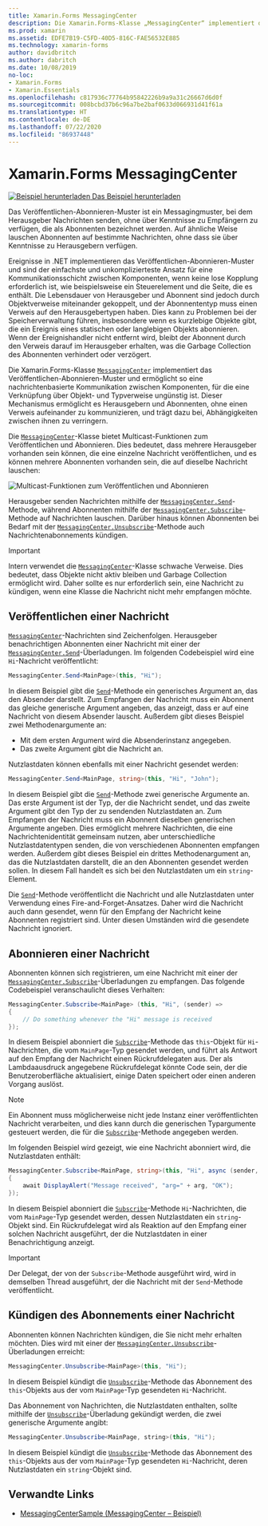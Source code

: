 ```yaml
---
title: Xamarin.Forms MessagingCenter
description: Die Xamarin.Forms-Klasse „MessagingCenter“ implementiert das Veröffentlichen-Abonnieren-Muster und ermöglicht so eine nachrichtenbasierte Kommunikation zwischen Komponenten, für die eine Verknüpfung über Objekt- und Typverweise ungünstig ist.
ms.prod: xamarin
ms.assetid: EDFE7B19-C5FD-40D5-816C-FAE56532E885
ms.technology: xamarin-forms
author: davidbritch
ms.author: dabritch
ms.date: 10/08/2019
no-loc:
- Xamarin.Forms
- Xamarin.Essentials
ms.openlocfilehash: c817936c77764b95842226b9a9a31c26667d6d0f
ms.sourcegitcommit: 008bcbd37b6c96a7be2baf0633d066931d41f61a
ms.translationtype: HT
ms.contentlocale: de-DE
ms.lasthandoff: 07/22/2020
ms.locfileid: "86937448"
---
```

# <a name="xamarinforms-messagingcenter"></a>Xamarin.Forms MessagingCenter

[![Beispiel herunterladen](~/media/shared/download.png) Das Beispiel herunterladen](https://docs.microsoft.com/samples/xamarin/xamarin-forms-samples/usingmessagingcenter)

Das Veröffentlichen-Abonnieren-Muster ist ein Messagingmuster, bei dem Herausgeber Nachrichten senden, ohne über Kenntnisse zu Empfängern zu verfügen, die als Abonnenten bezeichnet werden. Auf ähnliche Weise lauschen Abonnenten auf bestimmte Nachrichten, ohne dass sie über Kenntnisse zu Herausgebern verfügen.

Ereignisse in .NET implementieren das Veröffentlichen-Abonnieren-Muster und sind der einfachste und unkomplizierteste Ansatz für eine Kommunikationsschicht zwischen Komponenten, wenn keine lose Kopplung erforderlich ist, wie beispielsweise ein Steuerelement und die Seite, die es enthält. Die Lebensdauer von Herausgeber und Abonnent sind jedoch durch Objektverweise miteinander gekoppelt, und der Abonnententyp muss einen Verweis auf den Herausgebertypen haben. Dies kann zu Problemen bei der Speicherverwaltung führen, insbesondere wenn es kurzlebige Objekte gibt, die ein Ereignis eines statischen oder langlebigen Objekts abonnieren. Wenn der Ereignishandler nicht entfernt wird, bleibt der Abonnent durch den Verweis darauf im Herausgeber erhalten, was die Garbage Collection des Abonnenten verhindert oder verzögert.

Die Xamarin.Forms-Klasse [`MessagingCenter`](xref:Xamarin.Forms.MessagingCenter) implementiert das Veröffentlichen-Abonnieren-Muster und ermöglicht so eine nachrichtenbasierte Kommunikation zwischen Komponenten, für die eine Verknüpfung über Objekt- und Typverweise ungünstig ist. Dieser Mechanismus ermöglicht es Herausgebern und Abonnenten, ohne einen Verweis aufeinander zu kommunizieren, und trägt dazu bei, Abhängigkeiten zwischen ihnen zu verringern.

Die [`MessagingCenter`](xref:Xamarin.Forms.MessagingCenter)-Klasse bietet Multicast-Funktionen zum Veröffentlichen und Abonnieren. Dies bedeutet, dass mehrere Herausgeber vorhanden sein können, die eine einzelne Nachricht veröffentlichen, und es können mehrere Abonnenten vorhanden sein, die auf dieselbe Nachricht lauschen:

![Multicast-Funktionen zum Veröffentlichen und Abonnieren](messaging-center-images/messaging-center.png)

Herausgeber senden Nachrichten mithilfe der [`MessagingCenter.Send`](xref:Xamarin.Forms.MessagingCenter.Send*)-Methode, während Abonnenten mithilfe der [`MessagingCenter.Subscribe`](xref:Xamarin.Forms.MessagingCenter.Subscribe*)-Methode auf Nachrichten lauschen. Darüber hinaus können Abonnenten bei Bedarf mit der [`MessagingCenter.Unsubscribe`](xref:Xamarin.Forms.MessagingCenter.Unsubscribe*)-Methode auch Nachrichtenabonnements kündigen.

> [!IMPORTANT]
> Intern verwendet die [`MessagingCenter`](xref:Xamarin.Forms.MessagingCenter)-Klasse schwache Verweise. Dies bedeutet, dass Objekte nicht aktiv bleiben und Garbage Collection ermöglicht wird. Daher sollte es nur erforderlich sein, eine Nachricht zu kündigen, wenn eine Klasse die Nachricht nicht mehr empfangen möchte.

## <a name="publish-a-message"></a>Veröffentlichen einer Nachricht

[`MessagingCenter`](xref:Xamarin.Forms.MessagingCenter)-Nachrichten sind Zeichenfolgen. Herausgeber benachrichtigen Abonnenten einer Nachricht mit einer der [`MessagingCenter.Send`](xref:Xamarin.Forms.MessagingCenter.Send*)-Überladungen. Im folgenden Codebeispiel wird eine `Hi`-Nachricht veröffentlicht:

```csharp
MessagingCenter.Send<MainPage>(this, "Hi");
```

In diesem Beispiel gibt die [`Send`](xref:Xamarin.Forms.MessagingCenter.Send*)-Methode ein generisches Argument an, das den Absender darstellt. Zum Empfangen der Nachricht muss ein Abonnent das gleiche generische Argument angeben, das anzeigt, dass er auf eine Nachricht von diesem Absender lauscht. Außerdem gibt dieses Beispiel zwei Methodenargumente an:

- Mit dem ersten Argument wird die Absenderinstanz angegeben.
- Das zweite Argument gibt die Nachricht an.

Nutzlastdaten können ebenfalls mit einer Nachricht gesendet werden:

```csharp
MessagingCenter.Send<MainPage, string>(this, "Hi", "John");
```

In diesem Beispiel gibt die [`Send`](xref:Xamarin.Forms.MessagingCenter.Send*)-Methode zwei generische Argumente an. Das erste Argument ist der Typ, der die Nachricht sendet, und das zweite Argument gibt den Typ der zu sendenden Nutzlastdaten an. Zum Empfangen der Nachricht muss ein Abonnent dieselben generischen Argumente angeben. Dies ermöglicht mehrere Nachrichten, die eine Nachrichtenidentität gemeinsam nutzen, aber unterschiedliche Nutzlastdatentypen senden, die von verschiedenen Abonnenten empfangen werden. Außerdem gibt dieses Beispiel ein drittes Methodenargument an, das die Nutzlastdaten darstellt, die an den Abonnenten gesendet werden sollen. In diesem Fall handelt es sich bei den Nutzlastdaten um ein `string`-Element.

Die [`Send`](xref:Xamarin.Forms.MessagingCenter.Send*)-Methode veröffentlicht die Nachricht und alle Nutzlastdaten unter Verwendung eines Fire-and-Forget-Ansatzes. Daher wird die Nachricht auch dann gesendet, wenn für den Empfang der Nachricht keine Abonnenten registriert sind. Unter diesen Umständen wird die gesendete Nachricht ignoriert.

## <a name="subscribe-to-a-message"></a>Abonnieren einer Nachricht

Abonnenten können sich registrieren, um eine Nachricht mit einer der [`MessagingCenter.Subscribe`](xref:Xamarin.Forms.MessagingCenter.Subscribe*)-Überladungen zu empfangen. Das folgende Codebeispiel veranschaulicht dieses Verhalten:

```csharp
MessagingCenter.Subscribe<MainPage> (this, "Hi", (sender) =>
{
    // Do something whenever the "Hi" message is received
});
```

In diesem Beispiel abonniert die [`Subscribe`](xref:Xamarin.Forms.MessagingCenter.Subscribe*)-Methode das `this`-Objekt für `Hi`-Nachrichten, die vom `MainPage`-Typ gesendet werden, und führt als Antwort auf den Empfang der Nachricht einen Rückrufdelegaten aus. Der als Lambdaausdruck angegebene Rückrufdelegat könnte Code sein, der die Benutzeroberfläche aktualisiert, einige Daten speichert oder einen anderen Vorgang auslöst.

> [!NOTE]
> Ein Abonnent muss möglicherweise nicht jede Instanz einer veröffentlichten Nachricht verarbeiten, und dies kann durch die generischen Typargumente gesteuert werden, die für die [`Subscribe`](xref:Xamarin.Forms.MessagingCenter.Subscribe*)-Methode angegeben werden.

Im folgenden Beispiel wird gezeigt, wie eine Nachricht abonniert wird, die Nutzlastdaten enthält:

```csharp
MessagingCenter.Subscribe<MainPage, string>(this, "Hi", async (sender, arg) =>
{
    await DisplayAlert("Message received", "arg=" + arg, "OK");
});
```

In diesem Beispiel abonniert die [`Subscribe`](xref:Xamarin.Forms.MessagingCenter.Subscribe*)-Methode `Hi`-Nachrichten, die vom `MainPage`-Typ gesendet werden, dessen Nutzlastdaten ein `string`-Objekt sind. Ein Rückrufdelegat wird als Reaktion auf den Empfang einer solchen Nachricht ausgeführt, der die Nutzlastdaten in einer Benachrichtigung anzeigt.

> [!IMPORTANT]
> Der Delegat, der von der `Subscribe`-Methode ausgeführt wird, wird in demselben Thread ausgeführt, der die Nachricht mit der `Send`-Methode veröffentlicht.

## <a name="unsubscribe-from-a-message"></a>Kündigen des Abonnements einer Nachricht

Abonnenten können Nachrichten kündigen, die Sie nicht mehr erhalten möchten. Dies wird mit einer der [`MessagingCenter.Unsubscribe`](xref:Xamarin.Forms.MessagingCenter.Unsubscribe*)-Überladungen erreicht:

```csharp
MessagingCenter.Unsubscribe<MainPage>(this, "Hi");
```

In diesem Beispiel kündigt die [`Unsubscribe`](xref:Xamarin.Forms.MessagingCenter.Unsubscribe*)-Methode das Abonnement des `this`-Objekts aus der vom `MainPage`-Typ gesendeten `Hi`-Nachricht.

Das Abonnement von Nachrichten, die Nutzlastdaten enthalten, sollte mithilfe der [`Unsubscribe`](xref:Xamarin.Forms.MessagingCenter.Unsubscribe*)-Überladung gekündigt werden, die zwei generische Argumente angibt:

```csharp
MessagingCenter.Unsubscribe<MainPage, string>(this, "Hi");
```

In diesem Beispiel kündigt die [`Unsubscribe`](xref:Xamarin.Forms.MessagingCenter.Unsubscribe*)-Methode das Abonnement des `this`-Objekts aus der vom `MainPage`-Typ gesendeten `Hi`-Nachricht, deren Nutzlastdaten ein `string`-Objekt sind.

## <a name="related-links"></a>Verwandte Links

- [MessagingCenterSample (MessagingCenter – Beispiel)](https://docs.microsoft.com/samples/xamarin/xamarin-forms-samples/usingmessagingcenter)
